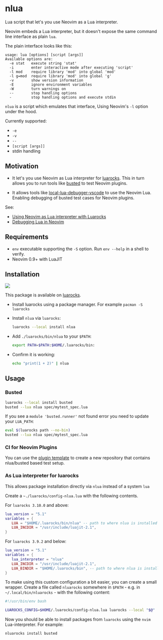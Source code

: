 # nlua

Lua script that let's you use Neovim as a Lua interpreter.

Neovim embeds a Lua interpreter, but it doesn't expose the same command line interface as plain `lua`.

The plain interface looks like this:

```
usage: lua [options] [script [args]]
Available options are:
  -e stat   execute string 'stat'
  -i        enter interactive mode after executing 'script'
  -l mod    require library 'mod' into global 'mod'
  -l g=mod  require library 'mod' into global 'g'
  -v        show version information
  -E        ignore environment variables
  -W        turn warnings on
  --        stop handling options
  -         stop handling options and execute stdin
```


`nlua` is a script which emulates that interface, Using Neovim's `-l` option under the hood.

Currently supported:

- `-e`
- `-v`
- `--`
- `[script [args]]`
- stdin handling


## Motivation

- It let's you use Neovim as Lua interpreter for [luarocks]. This in turn allows you to run tools like [busted] to test Neovim plugins.

- It allows tools like [local-lua-debugger-vscode] to use the Neovim Lua. Enabling debugging of busted test cases for Neovim plugins.

See:

- [Using Neovim as Lua interpreter with Luarocks](https://zignar.net/2023/01/21/using-luarocks-as-lua-interpreter-with-luarocks/)
- [Debugging Lua in Neovim](https://zignar.net/2023/06/10/debugging-lua-in-neovim/)


## Requirements

- `env` executable supporting the `-S` option. Run `env --help` in a shell to verify.
- Neovim 0.9+ with LuaJIT

## Installation

[![][luarocks-shield]][luarocks-pkg-url]

This package is available on [luarocks].

- Install luarocks using a package manager. For example `pacman -S luarocks`
- Install `nlua` via `luarocks`:

    ```bash
    luarocks --local install nlua
    ```

- Add `./luarocks/bin/nlua` to your `$PATH`:

    ```bash
    export PATH=$PATH:$HOME/.luarocks/bin:
    ```

- Confirm it is working:

  ```bash
  echo "print(1 + 2)" | nlua
  ```

## Usage

### Busted

```bash
luarocks --local install busted
busted --lua nlua spec/mytest_spec.lua
```

If you see a `module 'busted.runner'` not found error you need to update your `LUA_PATH`:

```bash
eval $(luarocks path --no-bin)
busted --lua nlua spec/mytest_spec.lua
```

### CI for Neovim Plugins

You can use the [plugin
template](https://github.com/nvim-lua/nvim-lua-plugin-template) to create a new
repository that contains nlua/busted based test setup.


### As Lua interpreter for luarocks


This allows package installation directly via `nlua` instead of a system `lua`

Create a `~./luarocks/config-nlua.lua` with the following contents.

For `luarocks 3.10.0` and above:

```lua
lua_version = "5.1"
variables = {
   LUA = "$HOME/.luarocks/bin/nlua" -- path to where nlua is installed
   LUA_INCDIR = "/usr/include/luajit-2.1",
}
```

For `luarocks 3.9.2` and below:

```lua
lua_version = "5.1"
variables = {
   lua_interpreter = "nlua"
   LUA_INCDIR = "/usr/include/luajit-2.1",
   LUA_BINDIR = "$HOME/.luarocks/bin", -- path to where nlua is installed
}
```

To make using this custom configuration a bit easier, you can create a small wrapper.
Create a file called `nluarocks` somewhere in `$PATH` - e.g. in
`~/.local/bin/nluarocks` - with the following content:

```bash
#!/usr/bin/env bash

LUAROCKS_CONFIG=$HOME/.luarocks/config-nlua.lua luarocks --local "$@"
```

Now you should be able to install packages from `luarocks` using the `nvim`
Lua-interpreter. For example:

```bash
nluarocks install busted
```


[luarocks]: https://luarocks.org/
[busted]: https://lunarmodules.github.io/busted/
[local-lua-debugger-vscode]: https://github.com/tomblind/local-lua-debugger-vscode
[luarocks-shield]: https://img.shields.io/luarocks/v/mfussenegger/nlua?logo=lua&color=purple&style=for-the-badge
[luarocks-pkg-url]: https://luarocks.org/modules/mfussenegger/nlua
